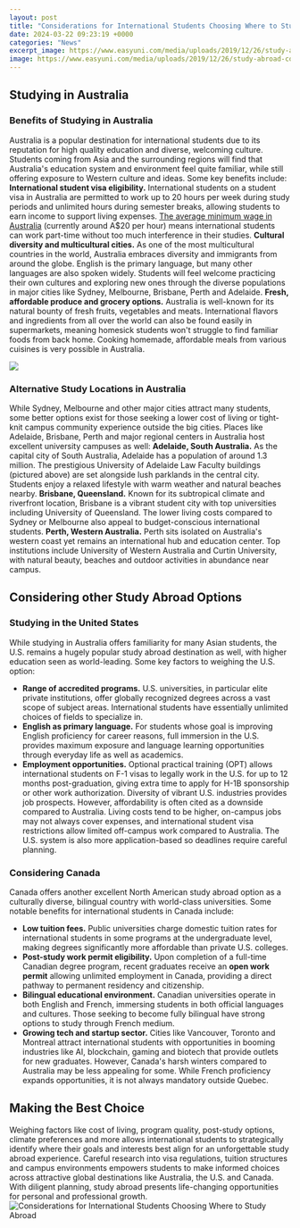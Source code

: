 ```yaml
---
layout: post
title: "Considerations for International Students Choosing Where to Study Abroad"
date: 2024-03-22 09:23:19 +0000
categories: "News"
excerpt_image: https://www.easyuni.com/media/uploads/2019/12/26/study-abroad-consider.png
image: https://www.easyuni.com/media/uploads/2019/12/26/study-abroad-consider.png
---
```


## Studying in Australia 
### Benefits of Studying in Australia
Australia is a popular destination for international students due to its reputation for high quality education and diverse, welcoming culture. Students coming from Asia and the surrounding regions will find that Australia's education system and environment feel quite familiar, while still offering exposure to Western culture and ideas. Some key benefits include:
**International student visa eligibility.** International students on a student visa in Australia are permitted to work up to 20 hours per week during study periods and unlimited hours during semester breaks, allowing students to earn income to support living expenses. [The average minimum wage in Australia](https://store.fi.io.vn/xmas-matching-outfits-for-holiday-poodle-dog-christmas-tree-2) (currently around A$20 per hour) means international students can work part-time without too much interference in their studies. 
**Cultural diversity and multicultural cities.** As one of the most multicultural countries in the world, Australia embraces diversity and immigrants from around the globe. English is the primary language, but many other languages are also spoken widely. Students will feel welcome practicing their own cultures and exploring new ones through the diverse populations in major cities like Sydney, Melbourne, Brisbane, Perth and Adelaide. 
**Fresh, affordable produce and grocery options.** Australia is well-known for its natural bounty of fresh fruits, vegetables and meats. International flavors and ingredients from all over the world can also be found easily in supermarkets, meaning homesick students won't struggle to find familiar foods from back home. Cooking homemade, affordable meals from various cuisines is very possible in Australia.

![](https://www.astron.international/blog/wp-content/uploads/2021/04/study-abroad.jpg)
### Alternative Study Locations in Australia
While Sydney, Melbourne and other major cities attract many students, some better options exist for those seeking a lower cost of living or tight-knit campus community experience outside the big cities. Places like Adelaide, Brisbane, Perth and major regional centers in Australia host excellent university campuses as well:
**Adelaide, South Australia.** As the capital city of South Australia, Adelaide has a population of around 1.3 million. The prestigious University of Adelaide Law Faculty buildings (pictured above) are set alongside lush parklands in the central city. Students enjoy a relaxed lifestyle with warm weather and natural beaches nearby.
**Brisbane, Queensland.** Known for its subtropical climate and riverfront location, Brisbane is a vibrant student city with top universities including University of Queensland. The lower living costs compared to Sydney or Melbourne also appeal to budget-conscious international students.
**Perth, Western Australia.** Perth sits isolated on Australia's western coast yet remains an international hub and education center. Top institutions include University of Western Australia and Curtin University, with natural beauty, beaches and outdoor activities in abundance near campus.
## Considering other Study Abroad Options 
### Studying in the United States
While studying in Australia offers familiarity for many Asian students, the U.S. remains a hugely popular study abroad destination as well, with higher education seen as world-leading. Some key factors to weighing the U.S. option:
- **Range of accredited programs.** U.S. universities, in particular elite private institutions, offer globally recognized degrees across a vast scope of subject areas. International students have essentially unlimited choices of fields to specialize in. 
- **English as primary language.** For students whose goal is improving English proficiency for career reasons, full immersion in the U.S. provides maximum exposure and language learning opportunities through everyday life as well as academics.
- **Employment opportunities.** Optional practical training (OPT) allows international students on F-1 visas to legally work in the U.S. for up to 12 months post-graduation, giving extra time to apply for H-1B sponsorship or other work authorization. Diversity of vibrant U.S. industries provides job prospects.
However, affordability is often cited as a downside compared to Australia. Living costs tend to be higher, on-campus jobs may not always cover expenses, and international student visa restrictions allow limited off-campus work compared to Australia. The U.S. system is also more application-based so deadlines require careful planning.
### Considering Canada 
Canada offers another excellent North American study abroad option as a culturally diverse, bilingual country with world-class universities. Some notable benefits for international students in Canada include:
- **Low tuition fees.** Public universities charge domestic tuition rates for international students in some programs at the undergraduate level, making degrees significantly more affordable than private U.S. colleges. 
- **Post-study work permit eligibility.** Upon completion of a full-time Canadian degree program, recent graduates receive an **open work permit** allowing unlimited employment in Canada, providing a direct pathway to permanent residency and citizenship.
- **Bilingual educational environment.** Canadian universities operate in both English and French, immersing students in both official languages and cultures. Those seeking to become fully bilingual have strong options to study through French medium.
- **Growing tech and startup sector.** Cities like Vancouver, Toronto and Montreal attract international students with opportunities in booming industries like AI, blockchain, gaming and biotech that provide outlets for new graduates. 
However, Canada's harsh winters compared to Australia may be less appealing for some. While French proficiency expands opportunities, it is not always mandatory outside Quebec.
## Making the Best Choice
Weighing factors like cost of living, program quality, post-study options, climate preferences and more allows international students to strategically identify where their goals and interests best align for an unforgettable study abroad experience. Careful research into visa regulations, tuition structures and campus environments empowers students to make informed choices across attractive global destinations like Australia, the U.S. and Canada. With diligent planning, study abroad presents life-changing opportunities for personal and professional growth.
![Considerations for International Students Choosing Where to Study Abroad](https://www.easyuni.com/media/uploads/2019/12/26/study-abroad-consider.png)